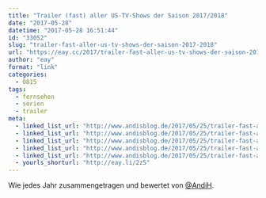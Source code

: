 ```yaml
---
title: "Trailer (fast) aller US-TV-Shows der Saison 2017/2018"
date: "2017-05-28"
datetime: "2017-05-28 16:51:44"
id: "33052"
slug: "trailer-fast-aller-us-tv-shows-der-saison-2017-2018"
url: "https://eay.cc/2017/trailer-fast-aller-us-tv-shows-der-saison-2017-2018/"
author: "eay"
format: "link"
categories:
  - 0815
tags:
  - fernsehen
  - serien
  - trailer
meta:
  - linked_list_url: "http://www.andisblog.de/2017/05/25/trailer-fast-aller-us-tv-shows-der-saison-20172018/"
  - linked_list_url: "http://www.andisblog.de/2017/05/25/trailer-fast-aller-us-tv-shows-der-saison-20172018/"
  - linked_list_url: "http://www.andisblog.de/2017/05/25/trailer-fast-aller-us-tv-shows-der-saison-20172018/"
  - linked_list_url: "http://www.andisblog.de/2017/05/25/trailer-fast-aller-us-tv-shows-der-saison-20172018/"
  - linked_list_url: "http://www.andisblog.de/2017/05/25/trailer-fast-aller-us-tv-shows-der-saison-20172018/"
  - yourls_shorturl: "http://eay.li/2z5"
---
```


Wie jedes Jahr zusammengetragen und bewertet von [@AndiH](https://twitter.com/AndiH).
